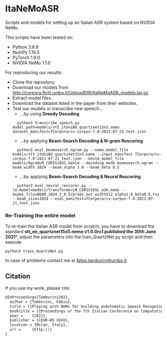 # ItaNeMoASR
Scripts and models for setting up an Italian ASR system based on NVIDIA NeMo.

This scripts have been tested on:
- Python 3.6.8
- NumPy 1.19.5
- PyTorch 1.9.0
- NVIDIA NeMo 1.1.0

For reproducing our results:
- Clone the repository.
- Download our models from http://corpora.ficlit.unibo.it/UploadDIR/ItaNeMoASR_models.tar.gz
- Extract model files.
- Download the dataset listed in the paper from their websites.
- Test our models or transcribe new speech...
  - ...by using **Greedy Decoding**
  ```
    python3 transcribe_speech.py model_path=models/stt_itUniBO_quartznet15x5.nemo dataset_manifest=TCorpora/cv-corpus-7.0-2021-07-21_test.json 
  ```
  - ...by applying **Beam-Search Decoding & N-gram Rescoring**
  ```
    python3 eval_beamsearch_ngram.py --nemo_model_file models/stt_itUniBO_quartznet15x5.nemo --input_manifest TCorpora/cv-corpus-7.0-2021-07-21_test.json --kenlm_model_file models/6gramLM_CORIS165C.kenlm --decoding_mode beamsearch_ngram --beam_width 1024 --beam_alpha 1.0 --beam_beta 0.5 
  ```
  - ...by applying **Beam-Search Decoding & Neural Rescoring**
  ```
    python3 eval_neural_rescorer.py --lm_model=models/TransformerLM_CORIS165C_e36.nemo --beams_file=BEAM_1024_1_0.5/preds_out_width512_alpha1.0_beta0.5.tsv --beam_size=1024 --eval_manifest=TCorpora/cv-corpus-7.0-2021-07-21_test.json 
  ```

### Re-Training the entire model
To re-train the Italian ASR model from scratch, you have to download the standard **stt_en_quartznet15x5.nemo v1.0.0rc1 published the 30th June 2021***, adjust the parameters into the train_QuartzNet.py script and then execute
```
python3 train_QuartzNet.py
```
In case of problems contact me at <fabio.tamburini@unibo.it>.

## Citation

If you use my work, please cite:
```tex
@InProceedings{Tamburini2021,
  author = {Tamburini, Fabio},
  title = {{Playing with NeMo for building anAutomatic Speech Recogniser for Italian}},
  booktitle = {{Proceedings of the 7th Italian Conference on Computational Linguistics - CLIC-it 2021}},
  year = 	{2021},
  publisher = {CEUR-WS XXXX},
  location = {Milan, Italy},
  url = 	{http://}
}
```
